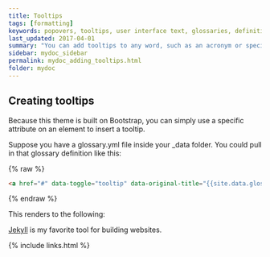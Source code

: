 ```yaml
---
title: Tooltips
tags: [formatting]
keywords: popovers, tooltips, user interface text, glossaries, definitions
last_updated: 2017-04-01
summary: "You can add tooltips to any word, such as an acronym or specialized term. Tooltips work well for glossary definitions, because you don't have to keep repeating the definition, nor do you assume the reader already knows the word's meaning."
sidebar: mydoc_sidebar
permalink: mydoc_adding_tooltips.html
folder: mydoc
---
```


## Creating tooltips
Because this theme is built on Bootstrap, you can simply use a specific attribute on an element to insert a tooltip.

Suppose you have a glossary.yml file inside your \_data folder. You could pull in that glossary definition like this:

{% raw %}
```html
<a href="#" data-toggle="tooltip" data-original-title="{{site.data.glossary.jekyll_platform}}">Jekyll</a> is my favorite tool for building websites.</a>
```
{% endraw %}

This renders to the following:

<a href="#" data-toggle="tooltip" data-original-title="{{site.data.glossary.jekyll_platform}}">Jekyll</a> is my favorite tool for building websites.

{% include links.html %}
